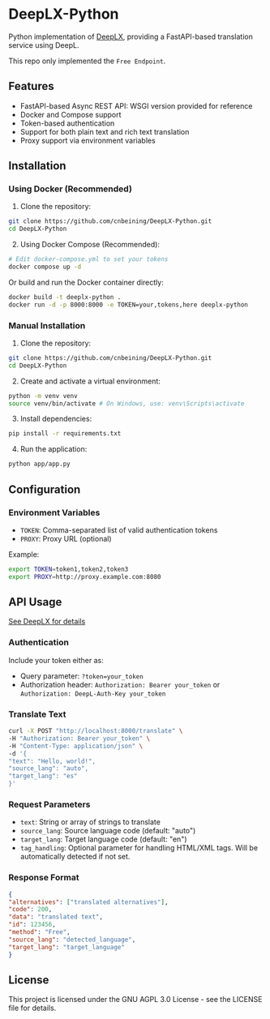 # DeepLX-Python

Python implementation of [DeepLX](https://github.com/OwO-Network/DeepLX), providing a FastAPI-based translation service using DeepL.

This repo only implemented the `Free Endpoint`.

## Features

- FastAPI-based Async REST API: WSGI version provided for reference
- Docker and Compose support
- Token-based authentication
- Support for both plain text and rich text translation
- Proxy support via environment variables

## Installation

### Using Docker (Recommended)

1. Clone the repository:

```bash
git clone https://github.com/cnbeining/DeepLX-Python.git
cd DeepLX-Python
```

2. Using Docker Compose (Recommended):

```bash
# Edit docker-compose.yml to set your tokens
docker compose up -d
```

Or build and run the Docker container directly:

```bash
docker build -t deeplx-python .
docker run -d -p 8000:8000 -e TOKEN=your,tokens,here deeplx-python
```

### Manual Installation

1. Clone the repository:

```bash
git clone https://github.com/cnbeining/DeepLX-Python.git
cd DeepLX-Python
```

2. Create and activate a virtual environment:

```bash
python -m venv venv
source venv/bin/activate # On Windows, use: venv\Scripts\activate
```

3. Install dependencies:

```bash
pip install -r requirements.txt
```

4. Run the application:

```bash
python app/app.py
```

## Configuration

### Environment Variables

- `TOKEN`: Comma-separated list of valid authentication tokens
- `PROXY`: Proxy URL (optional)

Example:

```bash
export TOKEN=token1,token2,token3
export PROXY=http://proxy.example.com:8080
```

## API Usage

[See DeepLX for details](https://deeplx.owo.network/endpoints/free.html)

### Authentication

Include your token either as:

- Query parameter: `?token=your_token`
- Authorization header: `Authorization: Bearer your_token` or `Authorization: DeepL-Auth-Key your_token`

### Translate Text

```bash
curl -X POST "http://localhost:8000/translate" \
-H "Authorization: Bearer your_token" \
-H "Content-Type: application/json" \
-d '{
"text": "Hello, world!",
"source_lang": "auto",
"target_lang": "es"
}'
```

### Request Parameters

- `text`: String or array of strings to translate
- `source_lang`: Source language code (default: "auto")
- `target_lang`: Target language code (default: "en")
- `tag_handling`: Optional parameter for handling HTML/XML tags. Will be automatically detected if not set.

### Response Format

```json
{
"alternatives": ["translated alternatives"],
"code": 200,
"data": "translated text",
"id": 123456,
"method": "Free",
"source_lang": "detected_language",
"target_lang": "target_language"
}
```

## License

This project is licensed under the GNU AGPL 3.0 License - see the LICENSE file for details.
